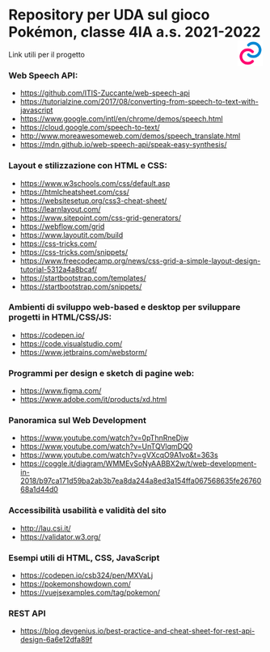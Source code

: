 <p>
<h1>
  Repository per UDA sul gioco Pokémon, classe 4IA a.s. 2021-2022
  <img src="logo.png" alt="Informatica@Zuccante" title="Informatica@Zuccante" width="50" height="50"  align="right"/>
</h1>
</p>

Link utili per il progetto

### Web Speech API:

* https://github.com/ITIS-Zuccante/web-speech-api
* https://tutorialzine.com/2017/08/converting-from-speech-to-text-with-javascript
* https://www.google.com/intl/en/chrome/demos/speech.html
* https://cloud.google.com/speech-to-text/
* http://www.moreawesomeweb.com/demos/speech_translate.html
* https://mdn.github.io/web-speech-api/speak-easy-synthesis/


### Layout e stilizzazione con HTML e CSS:

* https://www.w3schools.com/css/default.asp
* https://htmlcheatsheet.com/css/
* https://websitesetup.org/css3-cheat-sheet/
* https://learnlayout.com/
* https://www.sitepoint.com/css-grid-generators/
* https://webflow.com/grid
* https://www.layoutit.com/build
* https://css-tricks.com/
* https://css-tricks.com/snippets/
* https://www.freecodecamp.org/news/css-grid-a-simple-layout-design-tutorial-5312a4a8bcaf/
* https://startbootstrap.com/templates/
* https://startbootstrap.com/snippets/

### Ambienti di sviluppo web-based e desktop per sviluppare progetti in HTML/CSS/JS:

* https://codepen.io/
* https://code.visualstudio.com/
* https://www.jetbrains.com/webstorm/

### Programmi per design e sketch di pagine web:

* https://www.figma.com/
* https://www.adobe.com/it/products/xd.html

### Panoramica sul Web Development

* https://www.youtube.com/watch?v=0pThnRneDjw
* https://www.youtube.com/watch?v=UnTQVlqmDQ0
* https://www.youtube.com/watch?v=gVXcqO9A1vo&t=363s
* https://coggle.it/diagram/WMMEvSoNyAABBX2w/t/web-development-in-2018/b97ca171d59ba2ab3b7ea8da244a8ed3a154ffa067568635fe2676068a1d44d0

### Accessibilità usabilità e validità del sito

* http://lau.csi.it/
* https://validator.w3.org/

### Esempi utili di HTML, CSS, JavaScript

* https://codepen.io/csb324/pen/MXVaLj
* https://pokemonshowdown.com/
* https://vuejsexamples.com/tag/pokemon/

### REST API

* https://blog.devgenius.io/best-practice-and-cheat-sheet-for-rest-api-design-6a6e12dfa89f

